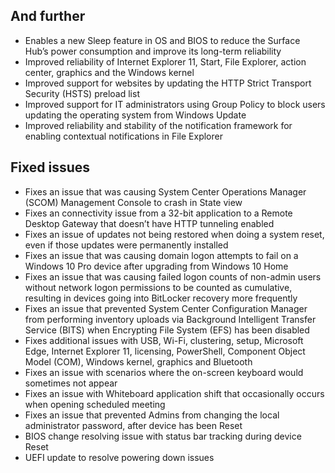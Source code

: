 ## And further
- Enables a new Sleep feature in OS and BIOS to reduce the Surface Hub’s power consumption and improve its long-term reliability
- Improved reliability of Internet Explorer 11, Start, File Explorer, action center, graphics and the Windows kernel
- Improved support for websites by updating the HTTP Strict Transport Security (HSTS) preload list
- Improved support for IT administrators using Group Policy to block users updating the operating system from Windows Update
- Improved reliability and stability of the notification framework for enabling contextual notifications in File Explorer

## Fixed issues
- Fixes an issue that was causing System Center Operations Manager (SCOM) Management Console to crash in State view
- Fixes an connectivity issue from a 32-bit application to a Remote Desktop Gateway that doesn’t have HTTP tunneling enabled
- Fixes an issue of updates not being restored when doing a system reset, even if those updates were permanently installed
- Fixes an issue that was causing domain logon attempts to fail on a Windows 10 Pro device after upgrading from Windows 10 Home
- Fixes an issue that was causing failed logon counts of non-admin users without network logon permissions to be counted as cumulative, resulting in devices going into BitLocker recovery more frequently
- Fixes an issue that prevented System Center Configuration Manager from performing inventory uploads via Background Intelligent Transfer Service (BITS) when Encrypting File System (EFS) has been disabled
- Fixes additional issues with USB, Wi-Fi, clustering, setup, Microsoft Edge, Internet Explorer 11, licensing, PowerShell, Component Object Model (COM), Windows kernel, graphics and Bluetooth
- Fixes an issue with scenarios where the on-screen keyboard would sometimes not appear
- Fixes an issue with Whiteboard application shift that occasionally occurs when opening scheduled meeting
- Fixes an issue that prevented Admins from changing the local administrator password, after device has been Reset
- BIOS change resolving issue with status bar tracking during device Reset
- UEFI update to resolve powering down issues